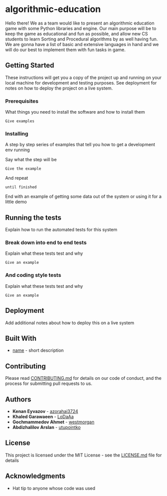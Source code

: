 # algorithmic-education

Hello there! We as a team would like to present an algorithmic education game with some Python libraries and engine. Our main purpose will be to keep the game as educational and fun as possible, and allow new CS students to learn Sorting and Procedural algorithms by as well having fun. We are gonna have a list of basic and extensive languages in hand and we will do our best to implement them with fun tasks in game.

## Getting Started

These instructions will get you a copy of the project up and running on your local machine for development and testing purposes. See deployment for notes on how to deploy the project on a live system.

### Prerequisites

What things you need to install the software and how to install them

```
Give examples
```

### Installing

A step by step series of examples that tell you how to get a development env running

Say what the step will be

```
Give the example
```

And repeat

```
until finished
```

End with an example of getting some data out of the system or using it for a little demo

## Running the tests

Explain how to run the automated tests for this system

### Break down into end to end tests

Explain what these tests test and why

```
Give an example
```

### And coding style tests

Explain what these tests test and why

```
Give an example
```

## Deployment

Add additional notes about how to deploy this on a live system

## Built With

* [name](link) - short description

## Contributing

Please read [CONTRIBUTING.md](https://gist.github.com/PurpleBooth/b24679402957c63ec426) for details on our code of conduct, and the process for submitting pull requests to us.

## Authors

* **Kenan Eyvazov** - [azorahai3724](https://github.com/azorahai3724)
* **Khaled Garawaeen** - [LoDaAa](https://github.com/LoDaAa)
* **Gochmammedov Ahmet** - [westmorgan](https://github.com/westmorgan)
* **Abdizhalilov Arslan** - [utupointko](https://github.com/utupointko)


## License

This project is licensed under the MIT License - see the [LICENSE.md](LICENSE.md) file for details

## Acknowledgments

* Hat tip to anyone whose code was used